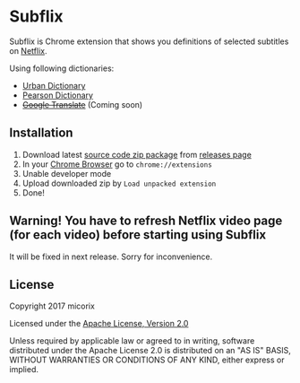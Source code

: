 # Subflix
Subflix is Chrome extension that shows you definitions of selected subtitles on [Netflix](https://netflix.com).

Using following dictionaries:
* [Urban Dictionary](https://urbandictionary.com)
* [Pearson Dictionary](https://www.ldoceonline.com/)
* [~~Google Translate~~](https://google.com/translate) (Coming soon)
## Installation
1. Download latest [source code zip package](https://github.com/micorix/subflix/archive/0.0.1.zip) from [releases page](https://github.com/micorix/subflix/releases)
2. In your [Chrome Browser](https://chrome.com) go to `chrome://extensions`
3. Unable developer mode
4. Upload downloaded zip by `Load unpacked extension`
5. Done!

## Warning! You have to refresh Netflix video page (for each video) before starting using Subflix
It will be fixed in next release. Sorry for inconvenience.

## License
Copyright 2017 micorix

Licensed under the [Apache License, Version 2.0](http://www.apache.org/licenses/LICENSE-2.0)

Unless required by applicable law or agreed to in writing, software
distributed under the Apache License 2.0 is distributed on an "AS IS" BASIS,
WITHOUT WARRANTIES OR CONDITIONS OF ANY KIND, either express or implied.
